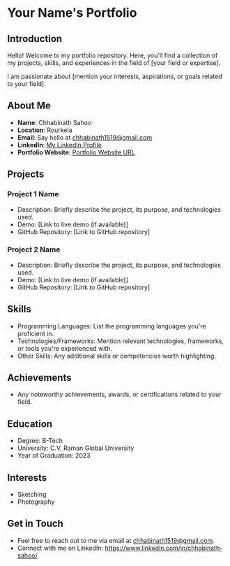 # Your Name's Portfolio

## Introduction
Hello! Welcome to my portfolio repository. Here, you'll find a collection of my projects, skills, and experiences in the field of [your field or expertise].

I am passionate about [mention your interests, aspirations, or goals related to your field].

## About Me
- **Name**: Chhabinath Sahoo
- **Location**: Rourkela
- **Email**: Say hello at [chhabinath1519@gmail.com](mailto:chhabinath1519@gmail.com)
- **LinkedIn**: [My LinkedIn Profile](https://www.linkedin.com/in/chhabinath-sahoo/)
- **Portfolio Website**: [Portfolio Website URL](chhabinath.github.io)

## Projects
### Project 1 Name
- Description: Briefly describe the project, its purpose, and technologies used.
- Demo: [Link to live demo (if available)]
- GitHub Repository: [Link to GitHub repository]

### Project 2 Name
- Description: Briefly describe the project, its purpose, and technologies used.
- Demo: [Link to live demo (if available)]
- GitHub Repository: [Link to GitHub repository]

<!-- Add more projects as necessary -->

## Skills
- Programming Languages: List the programming languages you're proficient in.
- Technologies/Frameworks: Mention relevant technologies, frameworks, or tools you're experienced with.
- Other Skills: Any additional skills or competencies worth highlighting.

## Achievements
- Any noteworthy achievements, awards, or certifications related to your field.

## Education
- Degree: B-Tech
- University: C.V. Raman Global University
- Year of Graduation: 2023

## Interests
- Sketching
- Photography

## Get in Touch
- Feel free to reach out to me via email at [chhabinath1519@gmail.com](mailto:chhabinath1519@gmail.com).
- Connect with me on LinkedIn: https://www.linkedin.com/in/chhabinath-sahoo/.
